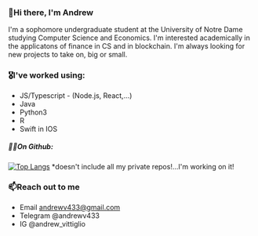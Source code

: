 ### 👋Hi there, I'm Andrew 

I'm a sophomore undergraduate student at the University of Notre Dame studying Computer Science and Economics. I'm interested academically in the applicatons of finance in CS and in blockchain. I'm always looking for new projects to take on, big or small. 

### 🎖I've worked using: 
- JS/Typescript - (Node.js, React,...)
- Java
- Python3
- R
- Swift in IOS

##### 👨‍💻On Github:





[![Top Langs](https://github-readme-stats.vercel.app/api/top-langs/?username=andr3wV&layout=compact&hide_title=true)](https://github.com/anuraghazra/github-readme-stats)
*doesn't include all my private repos!...I'm working on it!

### 📫Reach out to me
  - Email andrewv433@gmail.com
  - Telegram @andrewv433
  - IG @andrew_vittiglio
